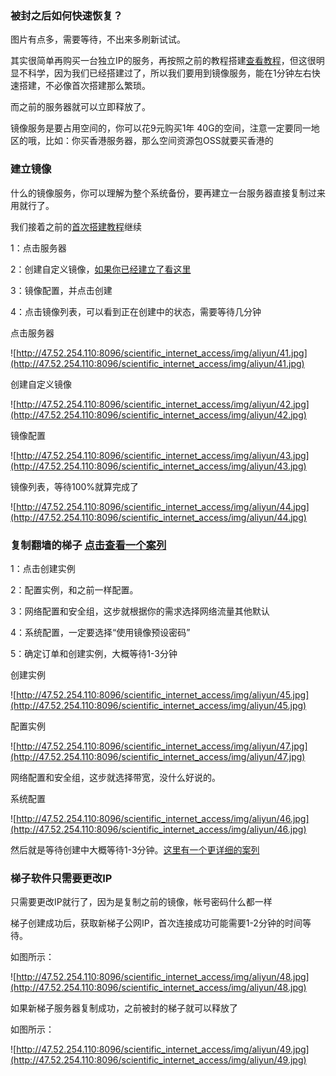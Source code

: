 ### 被封之后如何快速恢复？

图片有点多，需要等待，不出来多刷新试试。

其实很简单再购买一台独立IP的服务，再按照之前的教程搭建[查看教程](./ALIYUN.md)，但这很明显不科学，因为我们已经搭建过了，所以我们要用到镜像服务，能在1分钟左右快速搭建，不必像首次搭建那么繁琐。

而之前的服务器就可以立即释放了。

镜像服务是要占用空间的，你可以花9元购买1年 40G的空间，注意一定要同一地区的哦，比如：你买香港服务器，那么空间资源包OSS就要买香港的

### 建立镜像

什么的镜像服务，你可以理解为整个系统备份，要再建立一台服务器直接复制过来用就行了。

我们接着之前的[首次搭建教程](./ALIYUN.md)继续

1：点击服务器

2：创建自定义镜像，[如果你已经建立了看这里](./ALIYUN_COPY.md)

3：镜像配置，并点击创建

4：点击镜像列表，可以看到正在创建中的状态，需要等待几分钟

点击服务器

![http://47.52.254.110:8096/scientific_internet_access/img/aliyun/41.jpg](http://47.52.254.110:8096/scientific_internet_access/img/aliyun/41.jpg)

创建自定义镜像

![http://47.52.254.110:8096/scientific_internet_access/img/aliyun/42.jpg](http://47.52.254.110:8096/scientific_internet_access/img/aliyun/42.jpg)

镜像配置

![http://47.52.254.110:8096/scientific_internet_access/img/aliyun/43.jpg](http://47.52.254.110:8096/scientific_internet_access/img/aliyun/43.jpg)

镜像列表，等待100%就算完成了

![http://47.52.254.110:8096/scientific_internet_access/img/aliyun/44.jpg](http://47.52.254.110:8096/scientific_internet_access/img/aliyun/44.jpg)

### 复制翻墙的梯子 [点击查看一个案列](./ALIYUN_COPY.md)

1：点击创建实例

2：配置实例，和之前一样配置。

3：网络配置和安全组，这步就根据你的需求选择网络流量其他默认

4：系统配置，一定要选择“使用镜像预设密码”

5：确定订单和创建实例，大概等待1-3分钟

创建实例

![http://47.52.254.110:8096/scientific_internet_access/img/aliyun/45.jpg](http://47.52.254.110:8096/scientific_internet_access/img/aliyun/45.jpg)

配置实例

![http://47.52.254.110:8096/scientific_internet_access/img/aliyun/47.jpg](http://47.52.254.110:8096/scientific_internet_access/img/aliyun/47.jpg)

网络配置和安全组，这步就选择带宽，没什么好说的。

系统配置

![http://47.52.254.110:8096/scientific_internet_access/img/aliyun/46.jpg](http://47.52.254.110:8096/scientific_internet_access/img/aliyun/46.jpg)

然后就是等待创建中大概等待1-3分钟。[这里有一个更详细的案列](./ALIYUN_COPY.md)

### 梯子软件只需要更改IP

只需要更改IP就行了，因为是复制之前的镜像，帐号密码什么都一样

梯子创建成功后，获取新梯子公网IP，首次连接成功可能需要1-2分钟的时间等待。

如图所示：

![http://47.52.254.110:8096/scientific_internet_access/img/aliyun/48.jpg](http://47.52.254.110:8096/scientific_internet_access/img/aliyun/48.jpg)

如果新梯子服务器复制成功，之前被封的梯子就可以释放了

如图所示：

![http://47.52.254.110:8096/scientific_internet_access/img/aliyun/49.jpg](http://47.52.254.110:8096/scientific_internet_access/img/aliyun/49.jpg)











